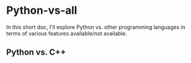 # Python-vs-all
In this short doc, I'll explore Python vs. other programming languages in terms of various features available/not available.

## Python vs. C++

